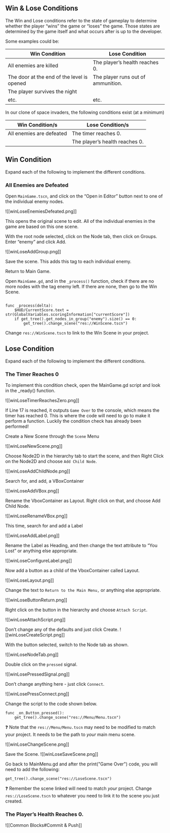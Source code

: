 
## Win & Lose Conditions

The Win and Lose conditions refer to the state of gameplay to determine whether the player “wins” the game or “loses” the game. Those states are determined by the game itself and what occurs after is up to the developer.

Some examples could be:

| Win Condition | Lose Condition |
| -- | --|
| All enemies are killed | The player’s health reaches 0. |
| The door at the end of the level is opened | The player runs out of ammunition. |
| The player survives the night | |
| etc. | etc.|

In our clone of space invaders, the following conditions exist (at a minimum)

| Win Condition/s | Lose Condition/s |
| --- | --- |
| All enemies are defeated | The timer reaches 0. |
| | The player’s health reaches 0. |

  

## Win Condition

  

Expand each of the following to implement the different conditions.

  

### All Enemies are Defeated

  

Open `MainGame.tscn`, and click on the “Open in Editor” button next to one of the individual enemy nodes.

  ![[winLoseEnemiesDefeated.png]]


  

This opens the original scene to edit. All of the individual enemies in the game are based on this one scene.

  

With the root node selected, click on the Node tab, then click on Groups. Enter “enemy” and click Add.

  ![[winLoseAddGroup.png]]



Save the scene. This adds this tag to each individual enemy.

  

Return to Main Game.

  

Open `MainGame.gd`, and in the `_process()` function, check if there are no more nodes with the tag enemy left. If there are none, then go to the Win Scene.

  

```gdscript

func _process(delta):
	$HUD/CurrentScore.text = str(GlobalVariables.scoringInformation["currentScore"])
	if get_tree().get_nodes_in_group("enemy").size() == 0:
		get_tree().change_scene("res://WinScene.tscn")

```

  

Change `res://WinScene.tscn` to link to the Win Scene in your project.

  

## Lose Condition

  

Expand each of the following to implement the different conditions.

  

### The Timer Reaches 0

  

To implement this condition check, open the MainGame.gd script and look in the _ready() function.

  ![[winLoseTimerReachesZero.png]]  

If Line 17 is reached, it outputs `Game Over` to the console, which means the timer has reached 0. This is where the code will need to go to make it perform a function. Luckily the condition check has already been performed!

  

Create a New Scene through the `Scene` Menu

  ![[winLoseNewScene.png]]


  

Choose Node2D in the hierarchy tab to start the scene, and then Right Click on the Node2D and choose `Add Child Node`.

  ![[winLoseAddChildNode.png]]  

Search for, and add, a VBoxContainer

  ![[winLoseAddVBox.png]]



  

Rename the VboxContainer as Layout. Right click on that, and choose Add Child Node.

  ![[winLoseRenameVBox.png]]


  

This time, search for and add a Label

  ![[winLoseAddLabel.png]]



  

Rename the Label as Heading, and then change the text attribute to “You Lost” or anything else appropriate.

  ![[winLoseConfigureLabel.png]]


Now add a button as a child of the VboxContainer called Layout.

  ![[winLoseLayout.png]]


  

Change the text to `Return to the Main Menu,` or anything else appropriate.

  ![[winLoseButtonReturn.png]]

Right click on the button in the hierarchy and choose `Attach Script`.

  ![[winLoseAttachScript.png]]


Don’t change any of the defaults and just click Create.
![[winLoseCreateScript.png]]



  

With the button selected, switch to the Node tab as shown.

  ![[winLoseNodeTab.png]]

Double click on the `pressed` signal.

![[winLosePressedSignal.png]]


  

Don’t change anything here - just click `Connect`.

  ![[winLosePressConnect.png]]



  

Change the script to the code shown below.

  

```gdscript
func _on_Button_pressed():
	get_tree().change_scene("res://Menu/Menu.tscn")
```

  

❓ Note that the `res://Menu/Menu.tscn` may need to be modified to match your project. It needs to be the path to *your* main menu scene.


![[winLoseChangeScene.png]]


  

Save the Scene.
![[winLoseSaveScene.png]]
  

  

Go back to MainMenu.gd and after the print("Game Over") code, you will need to add the following:

  

```gdscript
get_tree().change_scene("res://LoseScene.tscn")
```

  


❓ Remember the scene linked will need to match *your* project. Change `res://LoseScene.tscn` to whatever you need to link it to the scene you just created.

  

  

### The Player’s Health Reaches 0.

  ![[Common Blocks#Commit & Push]]